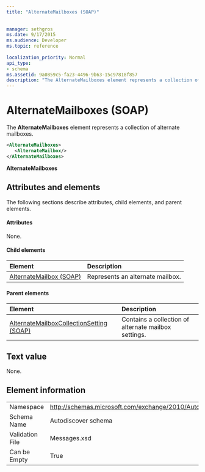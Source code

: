 ```yaml
---
title: "AlternateMailboxes (SOAP)"
 
 
manager: sethgros
ms.date: 9/17/2015
ms.audience: Developer
ms.topic: reference
 
localization_priority: Normal
api_type:
- schema
ms.assetid: 9a0859c5-fa23-4496-9b63-15c97818f857
description: "The AlternateMailboxes element represents a collection of alternate mailboxes."
---
```


# AlternateMailboxes (SOAP)

The **AlternateMailboxes** element represents a collection of alternate mailboxes. 
  
```XML
<AlternateMailboxes>
   <AlternateMailbox/>
</AlternateMailboxes>
```

 **AlternateMailboxes**
## Attributes and elements

The following sections describe attributes, child elements, and parent elements.
  
#### Attributes

None.
  
#### Child elements

|**Element**|**Description**|
|:-----|:-----|
|[AlternateMailbox (SOAP)](alternatemailbox-soap.md) <br/> |Represents an alternate mailbox.  <br/> |
   
#### Parent elements

|**Element**|**Description**|
|:-----|:-----|
|[AlternateMailboxCollectionSetting (SOAP)](alternatemailboxcollectionsetting-soap.md) <br/> |Contains a collection of alternate mailbox settings.  <br/> |
   
## Text value

None.
  
## Element information

|||
|:-----|:-----|
|Namespace  <br/> |http://schemas.microsoft.com/exchange/2010/Autodiscover  <br/> |
|Schema Name  <br/> |Autodiscover schema  <br/> |
|Validation File  <br/> |Messages.xsd  <br/> |
|Can be Empty  <br/> |True  <br/> |
   

